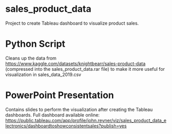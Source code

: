 # sales_product_data
Project to create Tableau dashboard to visualize product sales.

# Python Script

Cleans up the data from https://www.kaggle.com/datasets/knightbearr/sales-product-data (compressed into the sales_product_data.rar file) to make it more useful for visualization in sales_data_2019.csv

# PowerPoint Presentation

Contains slides to perform the visualization after creating the Tableau dashboards. Full dashboard available online: https://public.tableau.com/app/profile/john.reyner/viz/sales_product_data_electronics/dashboardtoshowconsistentsales?publish=yes
